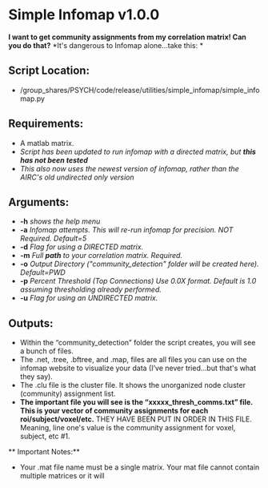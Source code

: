 # Simple Infomap v1.0.0 #

**I want to get community assignments from my correlation matrix! Can you do that?**
*It's dangerous to Infomap alone...take this: *

## Script Location:
- /group_shares/PSYCH/code/release/utilities/simple_infomap/simple_infomap.py

## Requirements:
 - A matlab matrix.
  - _Script has been updated to run infomap with a directed matrix, but **this has not been tested**_
  - _This also now uses the newest version of infomap, rather than the AIRC's old undirected only version_
  
## Arguments:
 - **-h** _shows the help menu_
 - **-a** _Infomap attempts. This will re-run infomap for precision. NOT Required. Default=5_
 - **-d** _Flag for using a DIRECTED matrix._
 - **-m** _Full **path** to your correlation matrix. Required._
 - **-o** _Output Directory ("community_detection" folder will be created here). Default=PWD_
 - **-p** _Percent Threshold (Top Connections) Use 0.0X format. Default is 1.0 assuming thresholding already performed._
 - **-u** _Flag for using an UNDIRECTED matrix._

## Outputs:
 - Within the “community_detection” folder the script creates, you will see a bunch of files. 
 - The .net, .tree, .bftree, and .map, files are all files you can use on the infomap website to visualize your data (I’ve never tried...but that's what they say). 
 - The .clu file is the cluster file. It shows the unorganized node cluster (community) assignment list.
 - **The important file you will see is the “xxxxx_thresh_comms.txt” file. This is your vector of community assignments for each roi/subject/voxel/etc.**
   THEY HAVE BEEN PUT IN ORDER IN THIS FILE. Meaning, line one's value is the community assignment for voxel, subject, etc #1. 

** Important Notes:**
- Your .mat file name must be a single matrix. Your mat file cannot contain multiple matrices or it will 